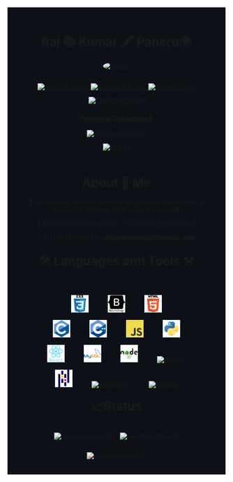 <div style="background-color: #0d1117; padding: 20px; border: 2px solid #ffffff;"><h1 align="center">Raj 📚 Kumar 🖋 Paneru🌍</h1>
<div style="text-align: center;">
  <img style="vertical-align: top; border-radius: 50%;" alt="banner" height="200px" src="https://i.pinimg.com/originals/54/e3/7d/54e37d8074ebcde1d96c77d7b2a7f310.gif">
</div>
<br>
<div id="badges" align="center" style="margin-top:-10px justify-content:center;">
<div style="display: flex; justify-content: center;">
  <p>
    <a href="https://www.linkedin.com/in/rajkrpaneru/?utm_source=share&utm_campaign=share_via&utm_content=profile&utm_medium=android_app&fbclid=IwAR0wcl4rkRA8nQw2-Eea5_D7GTjwDHk-uCOC98r3n0g26zURPCs1V8qFCfA">
      <img src="https://img.shields.io/badge/LinkedIn-blue?style=for-the-badge&logo=linkedin&logoColor=white" alt="LinkedIn Badge"/>
    </a>
    <a href="https://www.instagram.com/rajkrpaneru/">
      <img src="https://img.shields.io/badge/Instagram-833AB4?style=for-the-badge&logo=instagram&logoColor=white" alt="Instagram Badge"/>
    </a>
    <a href="https://x.com/RajKumarPaneru2?t=yJYmXcrIdkwlKqe4y8BMjA&s=09">
      <img src="https://img.shields.io/badge/Twitter-blue?style=for-the-badge&logo=twitter&logoColor=white" alt="Twitter Badge"/>
    </a>
  </p>
</div>
<div>
  <a href="https://www.facebook.com/R.K.Paneru02" style="display: block; text-align: center;">
    <img src="https://img.shields.io/badge/Facebook-blue?style=for-the-badge&logo=facebook&logoColor=white" alt="Facebook Badge"/>
</a>
</div>
  <h3 align="center" font="bold" >Frontend Developer🤟</h3>

  <p> <img src="https://komarev.com/ghpvc/?username=rajkumarpaneru18&label=Profile%20views&color=0e75b6&style=flat" alt="rajkumarpaneru18" /> </p>
</div>
<div align="center">
<img  alt="coding" widht="400px" src="https://media3.giphy.com/media/qgQUggAC3Pfv687qPC/giphy.gif?cid=ecf05e47tt1k8kiny8q9es4ev5w6rd4wkltdzij6150kpbgn&rid=giphy.gif&ct=g">
</div>
<br>
<h1 align="center">About 🎤 Me</h1>
<div align="center">

 🔭 I’m currently studying Bachelor In Computer Engineering at Institute of Engineering Pulchowk Campus🙌

🌱 Exploring Different aspect of Computer Engineering🫰

\ 📫 How to reach me **rajkumarpaneru111@gmail.com**
</div>

<h1 align="center" style="margin-top:20px;"> 🛠  Languages  and Tools ⚒</h1>
<br>
<p align="center" >
  <img src="https://raw.githubusercontent.com/devicons/devicon/master/icons/css3/css3-original-wordmark.svg" alt="css3" width="40" height="40"/>
  <img style="margin-left:40px"src="https://raw.githubusercontent.com/devicons/devicon/master/icons/bootstrap/bootstrap-plain-wordmark.svg" alt="bootstrap" width="40" height="40"/>
  <img style="margin-left:40px" src="https://raw.githubusercontent.com/devicons/devicon/master/icons/html5/html5-original-wordmark.svg" alt="html5" width="40" height="40"/>
</p>
<p align="center">
  <img src="https://raw.githubusercontent.com/devicons/devicon/master/icons/c/c-original.svg" alt="c" width="40" height="40"/>
  <img style="margin-left:40px" src="https://raw.githubusercontent.com/devicons/devicon/master/icons/cplusplus/cplusplus-original.svg" alt="cplusplus" width="40" height="40"/>
  <img style="margin-left:40px" src="https://raw.githubusercontent.com/devicons/devicon/master/icons/javascript/javascript-original.svg" alt="javascript" width="40" height="40"/>
  <img style="margin-left:40px" src="https://raw.githubusercontent.com/devicons/devicon/master/icons/python/python-original.svg" alt="python" width="40" height="40"/>
</p>
<p align="center">
  <img src="https://raw.githubusercontent.com/devicons/devicon/master/icons/react/react-original-wordmark.svg" alt="react" width="40" height="40"/>
  <img style="margin-left:40px" src="https://raw.githubusercontent.com/devicons/devicon/master/icons/mysql/mysql-original-wordmark.svg" alt="mysql" width="40" height="40"/>
  <img style="margin-left:40px" src="https://raw.githubusercontent.com/devicons/devicon/master/icons/nodejs/nodejs-original-wordmark.svg" alt="nodejs" width="40" height="40"/>
  <img style="margin-left:40px" src="https://www.vectorlogo.zone/logos/pytorch/pytorch-icon.svg" alt="pytorch" width="40" height="40"/>
</p>
<p align="center">
  <img src="https://raw.githubusercontent.com/devicons/devicon/2ae2a900d2f041da66e950e4d48052658d850630/icons/pandas/pandas-original.svg" alt="pandas" width="40" height="40"/>
  <img style="margin-left:40px" src="https://www.vectorlogo.zone/logos/tensorflow/tensorflow-icon.svg" alt="tensorflow" width="40" height="40"/>
  <img style="margin-left:40px" src="https://www.vectorlogo.zone/logos/tailwindcss/tailwindcss-icon.svg" alt="tailwind" width="40" height="40"/>
</p>

<h1 align="center" style="margin-top:20px;">📈Status</h1>

<div>
<div style="display: flex; justify-content: center;">
  <p><img src="https://github-readme-stats.vercel.app/api/top-langs?username=rajkumarpaneru18&show_icons=true&locale=en&layout=compact" alt="rajkumarpaneru18" /></p>
  
  <p style="margin-left: 15px;"><img src="https://github-readme-stats.vercel.app/api?username=rajkumarpaneru18&show_icons=true&locale=en" alt="rajkumarpaneru18" /></p>
</div>

<p style="text-align: center;">
    <img src="https://github-readme-streak-stats.herokuapp.com/?user=rajkumarpaneru18&" alt="rajkumarpaneru18" style="filter: hue-rotate(240deg);">
</p>

</div>
</div>